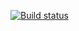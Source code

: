 [![Build status](https://ci.appveyor.com/api/projects/status/rrfmbaqf7rmpf26y?svg=true)](https://ci.appveyor.com/project/Val990/3unit)